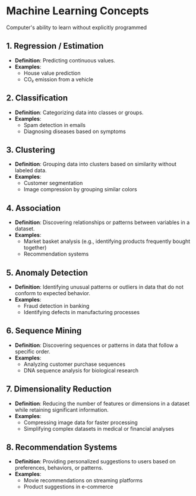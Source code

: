 # Machine Learning Concepts
Computer's ability to learn without explicitly programmed

## 1. Regression / Estimation
- **Definition**: Predicting continuous values.
- **Examples**:
  - House value prediction
  - CO₂ emission from a vehicle

## 2. Classification
- **Definition**: Categorizing data into classes or groups.
- **Examples**:
  - Spam detection in emails
  - Diagnosing diseases based on symptoms

## 3. Clustering
- **Definition**: Grouping data into clusters based on similarity without labeled data.
- **Examples**:
  - Customer segmentation
  - Image compression by grouping similar colors

## 4. Association
- **Definition**: Discovering relationships or patterns between variables in a dataset.
- **Examples**:
  - Market basket analysis (e.g., identifying products frequently bought together)
  - Recommendation systems

## 5. Anomaly Detection
- **Definition**: Identifying unusual patterns or outliers in data that do not conform to expected behavior.
- **Examples**:
  - Fraud detection in banking
  - Identifying defects in manufacturing processes

## 6. Sequence Mining
- **Definition**: Discovering sequences or patterns in data that follow a specific order.
- **Examples**:
  - Analyzing customer purchase sequences
  - DNA sequence analysis for biological research

## 7. Dimensionality Reduction
- **Definition**: Reducing the number of features or dimensions in a dataset while retaining significant information.
- **Examples**:
  - Compressing image data for faster processing
  - Simplifying complex datasets in medical or financial analyses

## 8. Recommendation Systems
- **Definition**: Providing personalized suggestions to users based on preferences, behaviors, or patterns.
- **Examples**:
  - Movie recommendations on streaming platforms
  - Product suggestions in e-commerce





